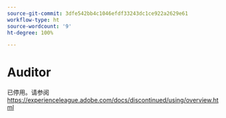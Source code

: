 ```yaml
---
source-git-commit: 3dfe542bb4c1046efdf33243dc1ce922a2629e61
workflow-type: ht
source-wordcount: '9'
ht-degree: 100%

---
```

# Auditor

已停用。请参阅 https://experienceleague.adobe.com/docs/discontinued/using/overview.html